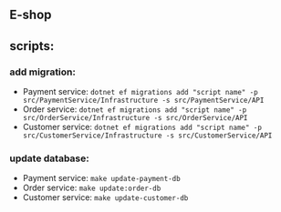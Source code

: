 ## E-shop 


## scripts:
### add migration:
- Payment service: `dotnet ef migrations add "script name" -p src/PaymentService/Infrastructure -s src/PaymentService/API`
- Order service: `dotnet ef migrations add "script name" -p src/OrderService/Infrastructure -s src/OrderService/API`
- Customer service: `dotnet ef migrations add "script name" -p src/CustomerService/Infrastructure -s src/CustomerService/API`

### update database:
- Payment service: `make update-payment-db`
- Order service: `make update:order-db`
- Customer service: `make update-customer-db`

